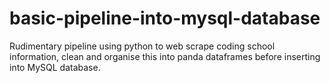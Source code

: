 # basic-pipeline-into-mysql-database
Rudimentary pipeline using python to web scrape coding school information, clean and organise this into panda dataframes before inserting into MySQL database. 
